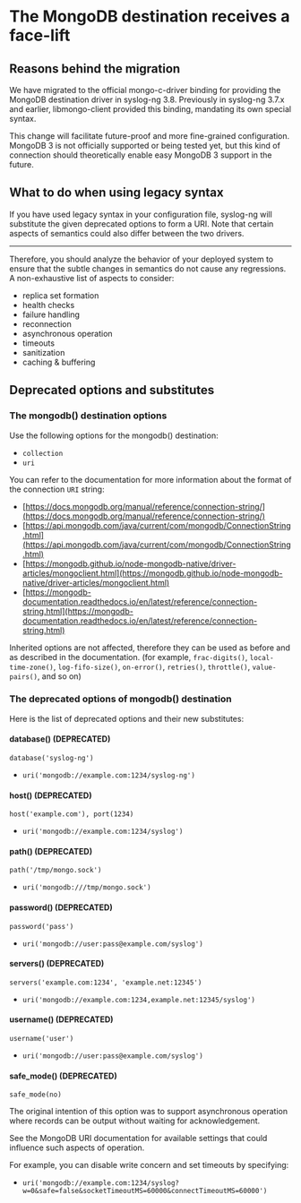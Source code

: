 # The MongoDB destination receives a face-lift

## Reasons behind the migration

We have migrated to the official mongo-c-driver binding for providing the
MongoDB destination driver
in syslog-ng 3.8.
Previously in syslog-ng 3.7.x and earlier,
libmongo-client provided this binding,
mandating its own special syntax.

This change will facilitate future-proof and more fine-grained configuration.
MongoDB 3 is not officially supported or being tested yet,
but this kind of connection should
theoretically enable easy MongoDB 3 support in the future.

## What to do when using legacy syntax

If you have used legacy syntax in your configuration file,
syslog-ng will substitute the given deprecated options to form a URI.
Note that certain aspects of semantics could also differ
between the two drivers.

---

Therefore, you should analyze the behavior of your deployed system to ensure
that the subtle changes in semantics do not cause any regressions.
A non-exhaustive list of aspects to consider:

* replica set formation
* health checks
* failure handling
* reconnection
* asynchronous operation
* timeouts
* sanitization
* caching & buffering

## Deprecated options and substitutes

### The mongodb() destination options

Use the following options for the mongodb() destination:

* `collection`
* `uri`

You can refer to the documentation for more information about the format of the connection `URI` string:

* [https://docs.mongodb.org/manual/reference/connection-string/](https://docs.mongodb.org/manual/reference/connection-string/)
* [https://api.mongodb.com/java/current/com/mongodb/ConnectionString.html](https://api.mongodb.com/java/current/com/mongodb/ConnectionString.html)
* [https://mongodb.github.io/node-mongodb-native/driver-articles/mongoclient.html](https://mongodb.github.io/node-mongodb-native/driver-articles/mongoclient.html)
* [https://mongodb-documentation.readthedocs.io/en/latest/reference/connection-string.html](https://mongodb-documentation.readthedocs.io/en/latest/reference/connection-string.html)

Inherited options are not affected, therefore they can be used as before and
as described in the documentation.
(for example,
`frac-digits()`,
`local-time-zone()`,
`log-fifo-size()`,
`on-error()`,
`retries()`,
`throttle()`,
`value-pairs()`,
and so on)

### The deprecated options of mongodb() destination

Here is the list of deprecated options and their new substitutes:

#### database() (DEPRECATED)
`database('syslog-ng')`

* `uri('mongodb://example.com:1234/syslog-ng')`

#### host() (DEPRECATED)
`host('example.com'), port(1234)`

* `uri('mongodb://example.com:1234/syslog')`

#### path() (DEPRECATED)
`path('/tmp/mongo.sock')`

* `uri('mongodb:///tmp/mongo.sock')`

#### password() (DEPRECATED)
`password('pass')`

* `uri('mongodb://user:pass@example.com/syslog')`

#### servers() (DEPRECATED)
`servers('example.com:1234', 'example.net:12345')`

* `uri('mongodb://example.com:1234,example.net:12345/syslog')`

#### username() (DEPRECATED)
`username('user')`

* `uri('mongodb://user:pass@example.com/syslog')`

#### safe_mode() (DEPRECATED)
`safe_mode(no)`

The original intention of this option was to support asynchronous operation
where records can be output without waiting for acknowledgement.

See the MongoDB URI documentation for available settings
that could influence such aspects of operation.

For example, you can disable write concern and set timeouts by specifying:

* `uri('mongodb://example.com:1234/syslog?w=0&safe=false&socketTimeoutMS=60000&connectTimeoutMS=60000')`
